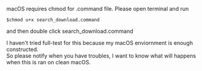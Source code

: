 macOS requires chmod for .command file. Please open terminal and run   
``` shell
$chmod u+x search_download.command
```
and then double click search_download.command  

I haven't tried full-test for this because my macOS enviornment is enough constructed.  
So please notify when you have troubles, I want to know what will happens when this is ran on clean macOS.